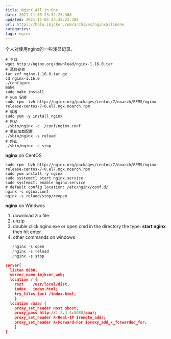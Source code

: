```yaml
---
title: NginX All in One
date: 2021-11-05 23:32:23.308
updated: 2021-11-05 23:32:23.308
url: https://halo.imjcker.com/archives/nginxallinone
categories: 
tags: nginx
---
```



个人对使用nginx的一些浅显记录。

```shell
# 下载
wget http://nginx.org/download/nginx-1.16.0.tar
# 源码安装
tar zxf nginx-1.16.0.tar.gz
cd nginx-1.16.0
./configure
make
sudo make install
# yum 安装
sudo rpm -ivh http://nginx.org/packages/centos/7/noarch/RPMS/nginx-release-centos-7-0.el7.ngx.noarch.rpm
# 或者
sudo yum -y install nginx
# 启动
./sbin/nginx -c ./conf/nginx.conf
# 重新加载配置
./sbin/nginx -s reload
# 停止
./sbin/nginx -s stop
```

**nginx** on CentOS

```shell
sudo rpm -Uvh http://nginx.org/packages/centos/7/noarch/RPMS/nginx-release-centos-7-0.el7.ngx.noarch.rpm
sudo yum install -y nginx
sudo systemctl start nginx.service
sudo systemctl enable nginx.service
# default config location: /etc/nginx/conf.d/
nginx -c nginx.conf
nginx -s relaod/stop/reopen
```

**nginx** on Windwos

1. download zip file   
2. unzip  
3. double click nginx.exe or open cmd in the directory the type: **start nginx** then hit enter
4. other commands on windows  

```powershell
  ./nginx -s open
  ./nginx -s reload
  ./nginx -s stop
```



```json
server{
  listen 8080;
  server_name imjkcer_web;
  location / {
  	root	/usr/local/dist;
  	index	index.html;
  	try_files $uri /index.html;
	}
  location /aaa/ {
  	proxy_set_header Host $host;
    proxy_pass http://1.2.3.4:8080/aaa/;
    proxy_set_header X-Real-IP $remote_addr;
    proxy_set_header X-Forward-For $proxy_add_x_forwarded_for;
	}
}
```